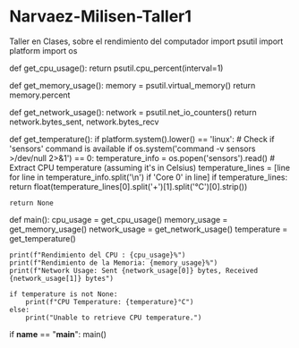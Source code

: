 # Narvaez-Milisen-Taller1
Taller en Clases, sobre el rendimiento del computador
import psutil
import platform
import os


def get_cpu_usage():
    return psutil.cpu_percent(interval=1)


def get_memory_usage():
    memory = psutil.virtual_memory()
    return memory.percent


def get_network_usage():
    network = psutil.net_io_counters()
    return network.bytes_sent, network.bytes_recv


def get_temperature():
    if platform.system().lower() == 'linux':
        # Check if 'sensors' command is available
        if os.system('command -v sensors >/dev/null 2>&1') == 0:
            temperature_info = os.popen('sensors').read()
            # Extract CPU temperature (assuming it's in Celsius)
            temperature_lines = [line for line in temperature_info.split('\n') if 'Core 0' in line]
            if temperature_lines:
                return float(temperature_lines[0].split('+')[1].split('°C')[0].strip())

    return None


def main():
    cpu_usage = get_cpu_usage()
    memory_usage = get_memory_usage()
    network_usage = get_network_usage()
    temperature = get_temperature()

    print(f"Rendimiento del CPU : {cpu_usage}%")
    print(f"Rendimiento de la Memoria: {memory_usage}%")
    print(f"Network Usage: Sent {network_usage[0]} bytes, Received {network_usage[1]} bytes")

    if temperature is not None:
        print(f"CPU Temperature: {temperature}°C")
    else:
        print("Unable to retrieve CPU temperature.")


if __name__ == "__main__":
    main()
